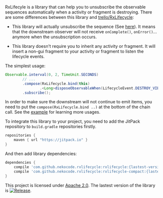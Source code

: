 RxLifecyle is a library that can help you to unsubscribe the observable sequences automatically when a activity or fragment is destroying. There are some differences between this library and [trello/RxLifecycle](https://github.com/trello/RxLifecycle):

- This library will actually unsubscribe the sequence (See [here](https://github.com/trello/RxLifecycle#unsubscription)). It means that the downstream observer will not receive `onComplete()`, `onError()`... anymore when the unsubscription occurs.

- This library doesn't require you to inherit any activity or fragment. It will insert a non-gui fragment to your activity or fragment to listen the lifecycle events.

The simplest usage:

```java
Observable.interval(0, 2, TimeUnit.SECONDS)
        // ...
        .compose(RxLifecycle.bind(this)
                .<Long>disposeObservableWhen(LifecycleEvent.DESTROY_VIEW))
        .subscribe();
```

In order to make sure the downstream will not continue to emit items, you need to put the `compose(RxLifecycle.bind ..)` at the bottom of the chain call. See the [example](example/src/main/java/cn/nekocode/rxlifecycle/sample/MainActivity.java) for learning more usages.

To integrate this library to your project, you need to add the JitPack repository to `build.gradle` repositories firstly.

```gradle
repositories {
    maven { url "https://jitpack.io" }
}
```

And then add library dependencies:

```gradle
dependencies {
    compile 'com.github.nekocode.rxlifecycle:rxlifecycle:{lastest-version}'
    compile 'com.github.nekocode.rxlifecycle:rxlifecycle-compact:{lastest-version}' // Optional
}
```

This project is licensed under [Apache 2.0](http://www.apache.org/licenses/LICENSE-2.0.html). The lastest version of the library is [![Release](https://jitpack.io/v/zhihu/rxlifecycle.svg)](https://jitpack.io/#zhihu/rxlifecycle).
